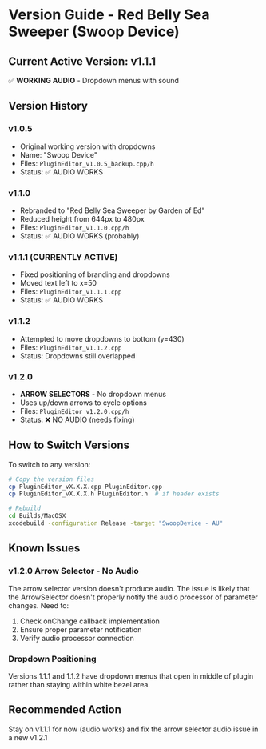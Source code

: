 # Version Guide - Red Belly Sea Sweeper (Swoop Device)

## Current Active Version: v1.1.1
✅ **WORKING AUDIO** - Dropdown menus with sound

## Version History

### v1.0.5 
- Original working version with dropdowns
- Name: "Swoop Device"
- Files: `PluginEditor_v1.0.5_backup.cpp/h`
- Status: ✅ AUDIO WORKS

### v1.1.0
- Rebranded to "Red Belly Sea Sweeper by Garden of Ed"
- Reduced height from 644px to 480px
- Files: `PluginEditor_v1.1.0.cpp/h`
- Status: ✅ AUDIO WORKS (probably)

### v1.1.1 (CURRENTLY ACTIVE)
- Fixed positioning of branding and dropdowns
- Moved text left to x=50
- Files: `PluginEditor_v1.1.1.cpp`
- Status: ✅ AUDIO WORKS

### v1.1.2
- Attempted to move dropdowns to bottom (y=430)
- Files: `PluginEditor_v1.1.2.cpp`
- Status: Dropdowns still overlapped

### v1.2.0 
- **ARROW SELECTORS** - No dropdown menus
- Uses up/down arrows to cycle options
- Files: `PluginEditor_v1.2.0.cpp/h`
- Status: ❌ NO AUDIO (needs fixing)

## How to Switch Versions

To switch to any version:
```bash
# Copy the version files
cp PluginEditor_vX.X.X.cpp PluginEditor.cpp
cp PluginEditor_vX.X.X.h PluginEditor.h  # if header exists

# Rebuild
cd Builds/MacOSX
xcodebuild -configuration Release -target "SwoopDevice - AU"
```

## Known Issues

### v1.2.0 Arrow Selector - No Audio
The arrow selector version doesn't produce audio. The issue is likely that the ArrowSelector doesn't properly notify the audio processor of parameter changes. Need to:
1. Check onChange callback implementation
2. Ensure proper parameter notification
3. Verify audio processor connection

### Dropdown Positioning
Versions 1.1.1 and 1.1.2 have dropdown menus that open in middle of plugin rather than staying within white bezel area.

## Recommended Action
Stay on v1.1.1 for now (audio works) and fix the arrow selector audio issue in a new v1.2.1